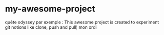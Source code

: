 # my-awesome-project
quête odyssey
par exemple : This awesome project is created to experiment git notions like clone, push and pull)
mon ordi

